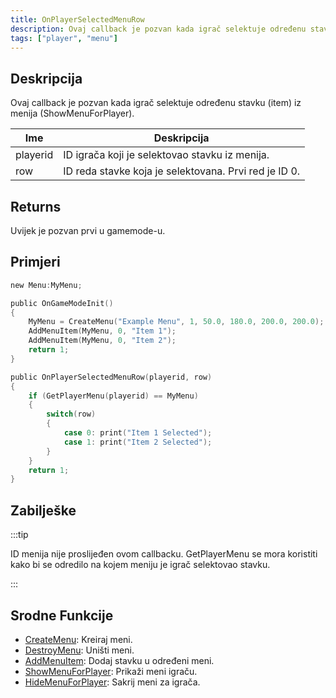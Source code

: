 ```yaml
---
title: OnPlayerSelectedMenuRow
description: Ovaj callback je pozvan kada igrač selektuje određenu stavku (item) iz menija (ShowMenuForPlayer).
tags: ["player", "menu"]
---
```


## Deskripcija

Ovaj callback je pozvan kada igrač selektuje određenu stavku (item) iz menija (ShowMenuForPlayer).

| Ime      | Deskripcija                                           |
| -------- | ----------------------------------------------------- |
| playerid | ID igrača koji je selektovao stavku iz menija.        |
| row      | ID reda stavke koja je selektovana. Prvi red je ID 0. |

## Returns

Uvijek je pozvan prvi u gamemode-u.

## Primjeri

```c
new Menu:MyMenu;

public OnGameModeInit()
{
    MyMenu = CreateMenu("Example Menu", 1, 50.0, 180.0, 200.0, 200.0);
    AddMenuItem(MyMenu, 0, "Item 1");
    AddMenuItem(MyMenu, 0, "Item 2");
    return 1;
}

public OnPlayerSelectedMenuRow(playerid, row)
{
    if (GetPlayerMenu(playerid) == MyMenu)
    {
        switch(row)
        {
            case 0: print("Item 1 Selected");
            case 1: print("Item 2 Selected");
        }
    }
    return 1;
}
```

## Zabilješke

:::tip

ID menija nije proslijeđen ovom callbacku. GetPlayerMenu se mora koristiti kako bi se odredilo na kojem meniju je igrač selektovao stavku.

:::

## Srodne Funkcije

- [CreateMenu](../functions/CreateMenu.md): Kreiraj meni.
- [DestroyMenu](../functions/DestroyMenu.md): Uništi meni.
- [AddMenuItem](../functions/AddMenuItem.md): Dodaj stavku u određeni meni.
- [ShowMenuForPlayer](../functions/ShowMenuForPlayer.md): Prikaži meni igraču.
- [HideMenuForPlayer](../functions/HideMenuForPlayer.md): Sakrij meni za igrača.
